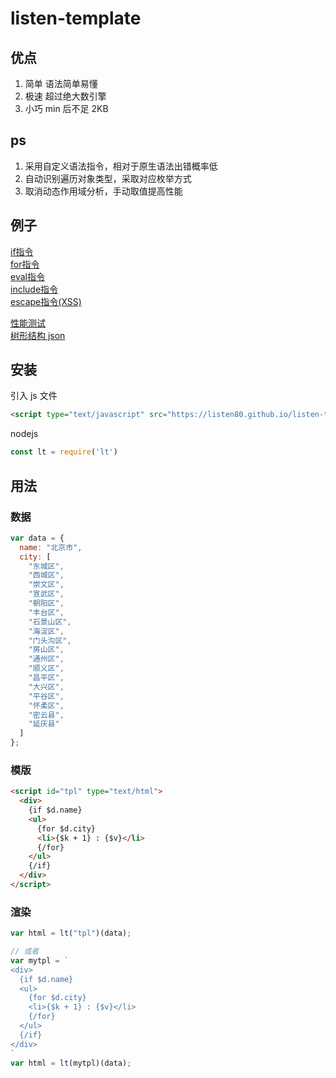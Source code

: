 # listen-template

## 优点

1. 简单 语法简单易懂
2. 极速 超过绝大数引擎
3. 小巧 min 后不足 2KB

## ps
1. 采用自定义语法指令，相对于原生语法出错概率低
2. 自动识别遍历对象类型，采取对应枚举方式
3. 取消动态作用域分析，手动取值提高性能

## 例子
[if指令](https://listen80.github.io/listen-template/examples/if.html)  
[for指令](https://listen80.github.io/listen-template/examples/for.html)  
[eval指令](https://listen80.github.io/listen-template/examples/eval.html)  
[include指令](https://listen80.github.io/listen-template/examples/include.html)  
[escape指令(XSS)](https://listen80.github.io/listen-template/examples/escape.html)  

[性能测试](https://listen80.github.io/listen-template/examples/speed_test/)  
[树形结构 json](https://listen80.github.io/listen-template/examples/json/)  

## 安装

引入 js 文件

```html
<script type="text/javascript" src="https://listen80.github.io/listen-template/dist/lt.js"></script>
```

nodejs

```js
const lt = require('lt')
```

## 用法

### 数据

```js
var data = {
  name: "北京市",
  city: [
    "东城区",
    "西城区",
    "崇文区",
    "宣武区",
    "朝阳区",
    "丰台区",
    "石景山区",
    "海淀区",
    "门头沟区",
    "房山区",
    "通州区",
    "顺义区",
    "昌平区",
    "大兴区",
    "平谷区",
    "怀柔区",
    "密云县",
    "延庆县"
  ]
};

```

### 模版

```html
<script id="tpl" type="text/html">
  <div>
    {if $d.name}
    <ul>
      {for $d.city}
      <li>{$k + 1} : {$v}</li>
      {/for}
    </ul>
    {/if}
  </div>
</script>
```

### 渲染

```js
var html = lt("tpl")(data);

// 或者
var mytpl = `
<div>
  {if $d.name}
  <ul>
    {for $d.city}
    <li>{$k + 1} : {$v}</li>
    {/for}
  </ul>
  {/if}
</div>
`
var html = lt(mytpl)(data);
```